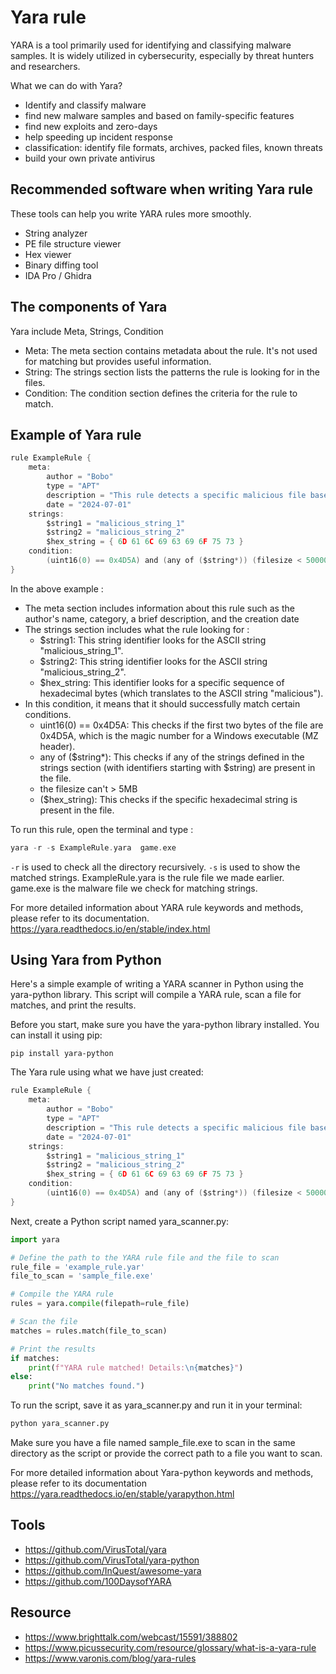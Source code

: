 # Yara rule

YARA is a tool primarily used for identifying and classifying malware samples. It is widely utilized in cybersecurity, especially by threat hunters and researchers.

What we can do with Yara?

- Identify and classify malware
- find new malware samples and based on family-specific features
- find new exploits and zero-days
- help speeding up incident response
- classification: identify file formats, archives, packed files, known threats
- build your own private antivirus

## Recommended software when writing Yara rule

These tools can help you write YARA rules more smoothly.

- String analyzer
- PE file structure viewer
- Hex viewer
- Binary diffing tool
- IDA Pro / Ghidra

## The components of Yara

Yara include Meta, Strings, Condition

- Meta: The meta section contains metadata about the rule. It's not used for matching but provides useful information.
- String: The strings section lists the patterns the rule is looking for in the files.
- Condition: The condition section defines the criteria for the rule to match.

## Example of Yara rule

```C
rule ExampleRule {
    meta:
        author = "Bobo"
        type = "APT"
        description = "This rule detects a specific malicious file based on known strings."
        date = "2024-07-01"
    strings:
        $string1 = "malicious_string_1"
        $string2 = "malicious_string_2"
        $hex_string = { 6D 61 6C 69 63 69 6F 75 73 }
    condition:
        (uint16(0) == 0x4D5A) and (any of ($string*)) (filesize < 5000000) and ($hex_string)
}
```

In the above example :

- The meta section includes information about this rule such as the author's name, category, a brief description, and the creation date
- The strings section includes what the rule looking for :
  - $string1: This string identifier looks for the ASCII string "malicious_string_1".
  - $string2: This string identifier looks for the ASCII string "malicious_string_2".
  - $hex_string: This identifier looks for a specific sequence of hexadecimal bytes (which translates to the ASCII string "malicious").
- In this condition, it means that it should successfully match certain conditions.
  - uint16(0) == 0x4D5A: This checks if the first two bytes of the file are 0x4D5A, which is the magic number for a Windows executable (MZ header).
  - any of ($string\*): This checks if any of the strings defined in the strings section (with identifiers starting with $string) are present in the file.
  - the filesize can't > 5MB
  - ($hex_string): This checks if the specific hexadecimal string is present in the file.

To run this rule, open the terminal and type :

```c
yara -r -s ExampleRule.yara  game.exe
```

`-r` is used to check all the directory recursively.
`-s` is used to show the matched strings.
ExampleRule.yara is the rule file we made earlier.
game.exe is the malware file we check for matching strings.

For more detailed information about YARA rule keywords and methods, please refer to its documentation.
https://yara.readthedocs.io/en/stable/index.html

## Using Yara from Python

Here's a simple example of writing a YARA scanner in Python using the yara-python library. This script will compile a YARA rule, scan a file for matches, and print the results.

Before you start, make sure you have the yara-python library installed. You can install it using pip:

```
pip install yara-python
```

The Yara rule using what we have just created:

```C
rule ExampleRule {
    meta:
        author = "Bobo"
        type = "APT"
        description = "This rule detects a specific malicious file based on known strings."
        date = "2024-07-01"
    strings:
        $string1 = "malicious_string_1"
        $string2 = "malicious_string_2"
        $hex_string = { 6D 61 6C 69 63 69 6F 75 73 }
    condition:
        (uint16(0) == 0x4D5A) and (any of ($string*)) (filesize < 5000000) and ($hex_string)
}
```

Next, create a Python script named yara_scanner.py:

```python
import yara

# Define the path to the YARA rule file and the file to scan
rule_file = 'example_rule.yar'
file_to_scan = 'sample_file.exe'

# Compile the YARA rule
rules = yara.compile(filepath=rule_file)

# Scan the file
matches = rules.match(file_to_scan)

# Print the results
if matches:
    print(f"YARA rule matched! Details:\n{matches}")
else:
    print("No matches found.")
```

To run the script, save it as yara_scanner.py and run it in your terminal:

```python
python yara_scanner.py
```

Make sure you have a file named sample_file.exe to scan in the same directory as the script or provide the correct path to a file you want to scan.

For more detailed information about Yara-python keywords and methods, please refer to its documentation
https://yara.readthedocs.io/en/stable/yarapython.html

## Tools

- https://github.com/VirusTotal/yara
- https://github.com/VirusTotal/yara-python
- https://github.com/InQuest/awesome-yara
- https://github.com/100DaysofYARA

## Resource

- https://www.brighttalk.com/webcast/15591/388802
- https://www.picussecurity.com/resource/glossary/what-is-a-yara-rule
- https://www.varonis.com/blog/yara-rules
